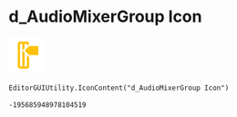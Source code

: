 # d_AudioMixerGroup Icon
![](/img/d_AudioMixerGroup%20Icon.png)

``` CSharp
EditorGUIUtility.IconContent("d_AudioMixerGroup Icon")
```
```
-195685948978104519
```
